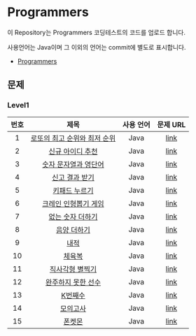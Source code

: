 # Programmers

이 Repository는 Programmers 코딩테스트의 코드를 업로드 합니다.

사용언어는 Java이며 그 이외의 언어는 commit에 별도로 표시합니다.

- [Programmers](https://programmers.co.kr/learn/challenges?tab=all_challenges)


## 문제

### Level1

|번호|제목|사용 언어|문제 URL|
|:---:|:---:|:---:|:---:|
|1|[로또의 최고 순위와 최저 순위](https://github.com/ksnx3684/Programmers/blob/main/level1/No77484.java)|Java|[link](https://programmers.co.kr/learn/courses/30/lessons/77484)|
|2|[신규 아이디 추천](https://github.com/ksnx3684/Programmers/blob/main/level1/No72410.java)|Java|[link](https://programmers.co.kr/learn/courses/30/lessons/72410)|
|3|[숫자 문자열과 영단어](https://github.com/ksnx3684/Programmers/blob/main/level1/No81301.java)|Java|[link](https://programmers.co.kr/learn/courses/30/lessons/81301)|
|4|[신고 결과 받기](https://github.com/ksnx3684/Programmers/blob/main/level1/No92334.java)|Java|[link](https://programmers.co.kr/learn/courses/30/lessons/92334)|
|5|[키패드 누르기](https://github.com/ksnx3684/Programmers/blob/main/level1/No67256.java)|Java|[link](https://programmers.co.kr/learn/courses/30/lessons/67256)|
|6|[크레인 인형뽑기 게임](https://github.com/ksnx3684/Programmers/blob/main/level1/No64061.java)|Java|[link](https://programmers.co.kr/learn/courses/30/lessons/64061)|
|7|[없는 숫자 더하기](https://github.com/ksnx3684/Programmers/blob/main/level1/No86051.java)|Java|[link](https://programmers.co.kr/learn/courses/30/lessons/86051)|
|8|[음양 더하기](https://github.com/ksnx3684/Programmers/blob/main/level1/No76501.java)|Java|[link](https://programmers.co.kr/learn/courses/30/lessons/76501)|
|9|[내적](https://github.com/ksnx3684/Programmers/blob/main/level1/No70128.java)|Java|[link](https://programmers.co.kr/learn/courses/30/lessons/70128)|
|10|[체육복](https://github.com/ksnx3684/Programmers/blob/main/level1/No42862.java)|Java|[link](https://programmers.co.kr/learn/courses/30/lessons/42862)|
|11|[직사각형 별찍기](https://github.com/ksnx3684/Programmers/blob/main/level1/No12969.java)|Java|[link](https://programmers.co.kr/learn/courses/30/lessons/12969)|
|12|[완주하지 못한 선수](https://github.com/ksnx3684/Programmers/blob/main/level1/No42576.java)|Java|[link](https://programmers.co.kr/learn/courses/30/lessons/42576)|
|13|[K번째수](https://github.com/ksnx3684/Programmers/blob/main/level1/No42748.java)|Java|[link](https://programmers.co.kr/learn/courses/30/lessons/42748)|
|14|[모의고사](https://github.com/ksnx3684/Programmers/blob/main/level1/No42840.java)|Java|[link](https://programmers.co.kr/learn/courses/30/lessons/42840)|
|15|[폰켓몬](https://github.com/ksnx3684/Programmers/blob/main/level1/No1845.java)|Java|[link](https://programmers.co.kr/learn/courses/30/lessons/1845)|
